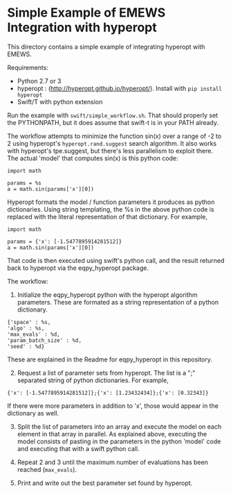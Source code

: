 # Simple Example of EMEWS Integration with hyperopt #

This directory contains a simple example of integrating hyperopt with
EMEWS.

Requirements:

* Python 2.7 or 3
* hyperopt : (http://hyperopt.github.io/hyperopt/). Install with
`pip install hyperopt`
* Swift/T with python extension

Run the example with `swift/simple_workflow.sh`. That should properly set the
PYTHONPATH, but it does assume that swift-t is in your PATH already.

The workflow attempts to minimize the function sin(x) over a range of -2 to 2
using hyperopt's `hyperopt.rand.suggest` search algorithm. It also works with
hyperopt's tpe.suggest, but there's less parallelism to exploit there. The
actual 'model' that computes sin(x) is this python code:

```
import math

params = %s
a = math.sin(params['x'][0])
```

Hyperopt formats the model / function parameters it produces as python
dictionaries. Using string templating, the %s in the above python code
is replaced with the literal representation of that dictionary. For example,

```
import math

params = {'x': [-1.5477895914281512]}
a = math.sin(params['x'][0])
```

That code is then executed using swift's python call, and the result
returned back to hyperopt via the eqpy_hyperopt package.

The workflow:

1. Initialize the eqpy_hyperopt python with the hyperopt algorithm parameters.
These are formated as a string representation of a python dictionary.
```
{'space' : %s,
'algo' : %s,
'max_evals' : %d,
'param_batch_size' : %d,
'seed' : %d}
```
These are explained in the Readme for eqpy_hyperopt in this repository.

2. Request a list of parameter sets from hyperopt. The list is a ";" separated
string of python dictionaries. For example,
```
{'x': [-1.5477895914281512]};{'x': [1.23432434]};{'x': [0.32343]}
```
If there were more parameters in addition to 'x', those would appear in the
dictionary as well.

3. Split the list of parameters into an array and execute the model on
each element in that array in parallel. As explained above, executing the model consists
of pasting in the parameters in the python 'model' code and executing that
with a swift python call.

4. Repeat 2 and 3 until the maximum number of evaluations has been reached
(`max_evals`).

5. Print and write out the best parameter set found by hyperopt.
